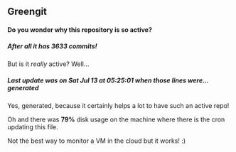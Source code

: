 ## Greengit

#### Do you wonder why this repository is so active?

##### After all it has 3633 commits!

But is it *really* active? Well...

##### Last update was on Sat Jul 13 at 05:25:01 when those lines were... generated

Yes, generated, because it certainly helps a lot to have such an active repo!

Oh and there was **79%** disk usage on the machine
where there is the cron updating this file.

Not the best way to monitor a VM in the cloud but it works! :)

